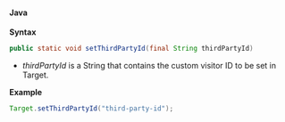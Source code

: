 #### Java

**Syntax**

```java
public static void setThirdPartyId(final String thirdPartyId)
```

* _thirdPartyId_ is a String that contains the custom visitor ID to be set in Target.

**Example**

```java
Target.setThirdPartyId("third-party-id");
```